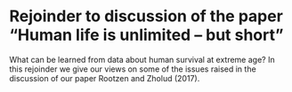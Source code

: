 # Rejoinder to discussion of the paper “Human life is unlimited – but short”
What can be learned from data about human survival at extreme age? In this rejoinder we give our views on some of the issues raised in the discussion of our paper Rootzen and Zholud (2017).
